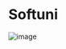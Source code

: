 # Softuni

![image](https://user-images.githubusercontent.com/106478447/186514018-5839b828-077f-47a1-89fe-ee9b52fee8c4.png)
